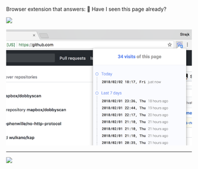 Browser extension that answers: 🧐 Have I seen this page already?

<a href="https://chrome.google.com/webstore/detail/obbagdpmhdfcjmdkgljofmogcdaojmpm">
  <img src="https://gui.apex.sh/component?name=FlatButton&amp;config=%7B%22text%22%3A%22ADD%20TO%20CHROME%22%2C%22color%22%3A%226089F0%22%7D">
</a>

<p align="center">
  <img src="./design/screen.png" />
  <hr />
  <img src="./design/screen.gif" />
</p>
